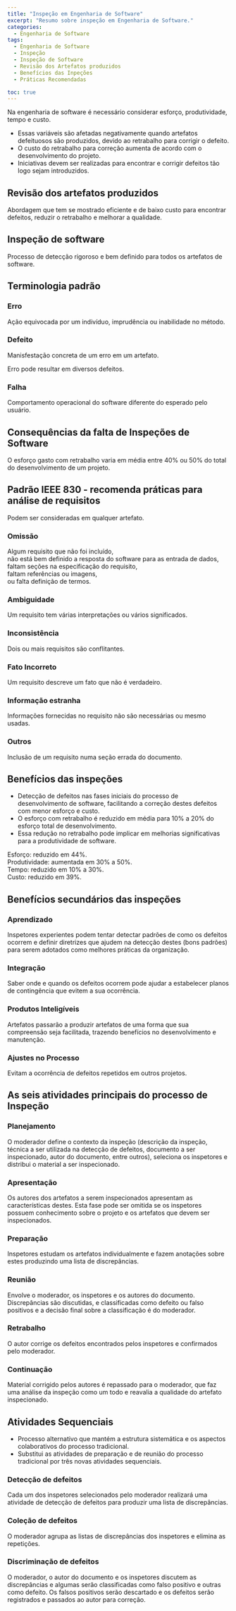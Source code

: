 ```yaml
---
title: "Inspeção em Engenharia de Software"
excerpt: "Resumo sobre inspeção em Engenharia de Software."
categories:
  - Engenharia de Software
tags:
  - Engenharia de Software
  - Inspeção
  - Inspeção de Software
  - Revisão dos Artefatos produzidos
  - Benefícios das Inpeções
  - Práticas Recomendadas

toc: true
---
```


Na engenharia de software é necessário considerar esforço, produtividade, tempo e custo.

- Essas variáveis são afetadas negativamente quando artefatos defeituosos são produzidos, devido ao retrabalho para corrigir o defeito.
- O custo do retrabalho para correção aumenta de acordo com o desenvolvimento do projeto.
- Iniciativas devem ser realizadas para encontrar e corrigir defeitos tão logo sejam introduzidos.

## Revisão dos artefatos produzidos

Abordagem que tem se mostrado eficiente e de baixo custo para encontrar defeitos, reduzir o retrabalho e melhorar a qualidade.

## Inspeção de software

Processo de detecção rigoroso e bem definido para todos os artefatos de software.

## Terminologia padrão

### Erro

Ação equivocada por um indivíduo, imprudência ou inabilidade no método.

### Defeito

Manisfestação concreta de um erro em um artefato.

Erro pode resultar em diversos defeitos.

### Falha

Comportamento operacional do software diferente do esperado pelo usuário.

## Consequências da falta de Inspeções de Software

O esforço gasto com retrabalho varia em média entre 40% ou 50% do total do desenvolvimento de um projeto.

## Padrão IEEE 830 - recomenda práticas para análise de requisitos

Podem ser consideradas em qualquer artefato.

### Omissão

Algum requisito que não foi incluído,  
não está bem definido a resposta do software para as entrada de dados,  
faltam seções na especificação do requisito,  
faltam referências ou imagens,  
ou falta definição de termos.

### Ambiguidade

Um requisito tem várias interpretações ou vários significados.

### Inconsistência

Dois ou mais requisitos são conflitantes.

### Fato Incorreto

Um requisito descreve um fato que não é verdadeiro.

### Informação estranha

Informações fornecidas no requisito não são necessárias ou mesmo usadas.

### Outros

Inclusão de um requisito numa seção errada do documento.

## Benefícios das inspeções

- Detecção de defeitos nas fases iniciais do processo de desenvolvimento de software, facilitando a correção destes defeitos com menor esforço e custo.
- O esforço com retrabalho é reduzido em média para 10% a 20% do esforço total de desenvolvimento.
- Essa redução no retrabalho pode implicar em melhorias significativas para a produtividade de software.

Esforço: reduzido em 44%.  
Produtividade: aumentada em 30% a 50%.  
Tempo: reduzido em 10% a 30%.  
Custo: reduzido em 39%.

## Benefícios secundários das inspeções

### Aprendizado

Inspetores experientes podem tentar detectar padrões de como os defeitos ocorrem e definir diretrizes que ajudem na detecção destes (bons padrões) para serem adotados como melhores práticas da organização.

### Integração

Saber onde e quando os defeitos ocorrem pode ajudar a estabelecer planos de contingência que evitem a sua ocorrência.

### Produtos Inteligíveis

Artefatos passarão a produzir artefatos de uma forma que sua compreensão seja facilitada, trazendo benefícios no desenvolvimento e manutenção.

### Ajustes no Processo

Evitam a ocorrência de defeitos repetidos em outros projetos.

## As seis atividades principais do processo de Inspeção

### Planejamento

O moderador define o contexto da inspeção (descrição da inspeção, técnica a ser utilizada na detecção de defeitos, documento a ser inspecionado, autor do documento, entre outros), seleciona os inspetores e distribui o material a ser inspecionado.

### Apresentação

Os autores dos artefatos a serem inspecionados apresentam as características destes. Esta fase pode ser omitida se os inspetores possuem conhecimento sobre o projeto e os artefatos que devem ser inspecionados.

### Preparação

Inspetores estudam os artefatos individualmente e fazem anotações sobre estes produzindo uma lista de discrepâncias.

### Reunião

Envolve o moderador, os inspetores e os autores do documento. Discrepâncias são discutidas, e classificadas como defeito ou falso positivos e a decisão final sobre a classificação é do moderador.

### Retrabalho

O autor corrige os defeitos encontrados pelos inspetores e confirmados pelo moderador.

### Continuação

Material corrigido pelos autores é repassado para o moderador, que faz uma análise da inspeção como um todo e reavalia a qualidade do artefato inspecionado.

## Atividades Sequenciais

- Processo alternativo que mantém a estrutura sistemática e os aspectos colaborativos do processo tradicional.
- Substitui as atividades de preparação e de reunião do processo tradicional por três novas atividades sequenciais.

### Detecção de defeitos

Cada um dos inspetores selecionados pelo moderador realizará uma atividade de detecção de defeitos para produzir uma lista de discrepâncias.

### Coleção de defeitos

O moderador agrupa as listas de discrepâncias dos inspetores e elimina as repetições.

### Discriminação de defeitos

O moderador, o autor do documento e os inspetores discutem as discrepâncias e algumas serão classificadas como falso positivo e outras como defeito. Os falsos positivos serão descartado e os defeitos serão registrados e passados ao autor para correção.